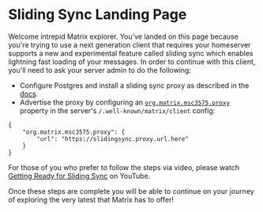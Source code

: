 # Sliding Sync Landing Page

Welcome intrepid Matrix explorer. You've landed on this page because you're trying to use a next generation client that requires your homeserver supports a new and experimental feature called sliding sync which enables lightning fast loading of your messages. In order to continue with this client, you'll need to ask your server admin to do the following:

- Configure Postgres and install a sliding sync proxy as described in the [docs](https://github.com/matrix-org/sliding-sync).
- Advertise the proxy by configuring an [`org.matrix.msc3575.proxy`](https://github.com/matrix-org/matrix-spec-proposals/blob/kegan/sync-v3/proposals/3575-sync.md#unstable-prefix) property in the server's `/.well-known/matrix/client` config:
```
{
    "org.matrix.msc3575.proxy": {
        "url": "https://slidingsync.proxy.url.here"
    }
}
```

For those of you who prefer to follow the steps via video, please watch [Getting Ready for Sliding Sync](https://youtu.be/25wkV2ZCSsM) on YouTube.

Once these steps are complete you will be able to continue on your journey of exploring the very latest that Matrix has to offer!
